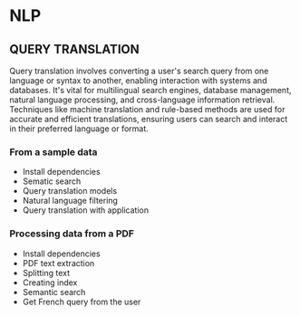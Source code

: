 # NLP

## QUERY TRANSLATION
Query translation involves converting a user's search query from one language or syntax to another, enabling interaction with systems and databases. It's vital for multilingual search engines, database management, natural language processing, and cross-language information retrieval. Techniques like machine translation and rule-based methods are used for accurate and efficient translations, ensuring users can search and interact in their preferred language or format.

### From a sample data
 - Install dependencies
 - Sematic search
 - Query translation models
 - Natural language filtering
 - Query translation with application
### Processing data from a PDF
 - Install dependencies
 - PDF text extraction
 - Splitting text 
 - Creating index 
 - Semantic search
 - Get French query from the user
